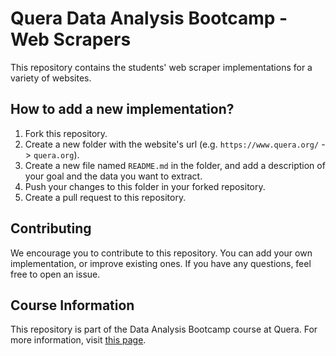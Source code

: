 # Quera Data Analysis Bootcamp - Web Scrapers
This repository contains the students' web scraper implementations for a variety of websites.

## How to add a new implementation?
1. Fork this repository.
2. Create a new folder with the website's url (e.g. `https://www.quera.org/` -> `quera.org`).
3. Create a new file named `README.md` in the folder, and add a description of your goal and the data you want to extract.
4. Push your changes to this folder in your forked repository.
5. Create a pull request to this repository.

## Contributing
We encourage you to contribute to this repository. You can add your own implementation, or improve existing ones. If you have any questions, feel free to open an issue. 

## Course Information
This repository is part of the Data Analysis Bootcamp course at Quera. For more information, visit [this page](https://quera.org/events/DataAnalysis-Bootcamp).